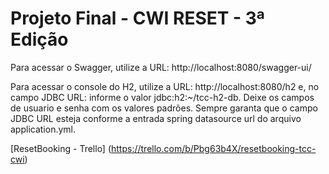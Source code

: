 # Projeto Final - CWI RESET - 3ª Edição

Para acessar o Swagger, utilize a URL: http://localhost:8080/swagger-ui/

Para acessar o console do H2, utilize a URL: http://localhost:8080/h2 e, no campo JDBC URL: informe o valor jdbc:h2:~/tcc-h2-db. Deixe os campos de usuario e senha com os valores padrões. Sempre garanta que o campo JDBC URL esteja conforme a entrada spring datasource url do arquivo application.yml.

[ResetBooking - Trello] (https://trello.com/b/Pbg63b4X/resetbooking-tcc-cwi)

